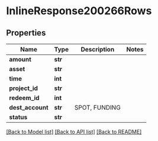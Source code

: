 # InlineResponse200266Rows

## Properties
Name | Type | Description | Notes
------------ | ------------- | ------------- | -------------
**amount** | **str** |  | 
**asset** | **str** |  | 
**time** | **int** |  | 
**project_id** | **str** |  | 
**redeem_id** | **int** |  | 
**dest_account** | **str** | SPOT, FUNDING | 
**status** | **str** |  | 

[[Back to Model list]](../README.md#documentation-for-models) [[Back to API list]](../README.md#documentation-for-api-endpoints) [[Back to README]](../README.md)

